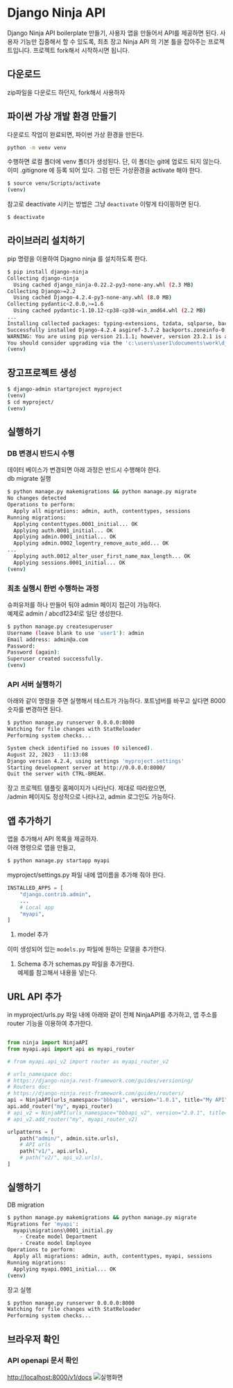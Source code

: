 # Django Ninja API

Django Ninja API boilerplate 만들기, 사용자 앱을 만들어서 API를 제공하면 된다.
사용자 기능만 집중해서 할 수 있도록, 최초 장고 Ninja API 의 기본 틀을 잡아주는 프로젝트입니다. 프로젝트 fork해서 시작하시면 됩니다.

## 다운로드

zip파일을 다운로드 하던지, fork해서 사용하자

## 파이썬 가상 개발 환경 만들기

다운로드 작업이 완료되면, 파이썬 가상 환경을 만든다.

```bash
python -m venv venv
```

수행하면 로컬 폴더에 venv 폴더가 생성된다. 단, 이 폴더는 git에 업로드 되지 않는다.  
이미 .gitignore 에 등록 되어 있다.
그럼 만든 가상환경을 activate 해야 한다.

```bash
$ source venv/Scripts/activate
(venv) 
```

참고로 deactivate 시키는 방법은 그냥 `deactivate` 이렇게 타이핑하면 된다.

```bash
$ deactivate
```


## 라이브러리 설치하기

pip 명령을 이용하여 Djagno ninja 를 설치하도록 한다.

```bash
$ pip install django-ninja
Collecting django-ninja
  Using cached django_ninja-0.22.2-py3-none-any.whl (2.3 MB)
Collecting Django>=2.2
  Using cached Django-4.2.4-py3-none-any.whl (8.0 MB)
Collecting pydantic<2.0.0,>=1.6
  Using cached pydantic-1.10.12-cp38-cp38-win_amd64.whl (2.2 MB)
...
Installing collected packages: typing-extensions, tzdata, sqlparse, backports.zoneinfo, asgiref, pydantic, Django, django-ninja
Successfully installed Django-4.2.4 asgiref-3.7.2 backports.zoneinfo-0.2.1 django-ninja-0.22.2 pydantic-1.10.12 sqlparse-0.4.4 typing-extensions-4.7.1 tzdata-2023.3
WARNING: You are using pip version 21.1.1; however, version 23.2.1 is available.
You should consider upgrading via the 'c:\users\user1\documents\work\djangoninjaapi_boilerplate_bjnhur\venv\scripts\python.exe -m pip install --upgrade pip' command.
(venv) 
```

## 장고프로젝트 생성

```bash
$ django-admin startproject myproject
(venv) 
$ cd myproject/
(venv) 
```

## 실행하기

### DB 변경시 반드시 수행

데이터 베이스가 변경되면 아래 과정은 반드시 수행해야 한다.  
db migrate 실행

```bash
$ python manage.py makemigrations && python manage.py migrate
No changes detected
Operations to perform:
  Apply all migrations: admin, auth, contenttypes, sessions
Running migrations:
  Applying contenttypes.0001_initial... OK
  Applying auth.0001_initial... OK
  Applying admin.0001_initial... OK
  Applying admin.0002_logentry_remove_auto_add... OK
...
  Applying auth.0012_alter_user_first_name_max_length... OK
  Applying sessions.0001_initial... OK
(venv) 
```

### 최초 실행시 한번 수행하는 과정

슈퍼유저를 하나 만들어 둬야 admin 페이지 접근이 가능하다.  
예제로 admin / abcd1234!로 일단 생성한다.

```bash
$ python manage.py createsuperuser
Username (leave blank to use 'user1'): admin
Email address: admin@a.com
Password: 
Password (again):
Superuser created successfully.
(venv) 
```


### API 서버 실행하기

아래와 같이 명령을 주면 실행해서 테스트가 가능하다. 포트넘버를 바꾸고 싶다면 8000 숫자를 변경하면 된다.

```bash
$ python manage.py runserver 0.0.0.0:8000
Watching for file changes with StatReloader
Performing system checks...

System check identified no issues (0 silenced).
August 22, 2023 - 11:13:08
Django version 4.2.4, using settings 'myproject.settings'
Starting development server at http://0.0.0.0:8000/
Quit the server with CTRL-BREAK.

```

장고 프로젝트 템플릿 홈페이지가 나타난다. 제대로 따라왔으면,  
/admin 페이지도 정상적으로 나타나고, admin 로그인도 가능하다.  

## 앱 추가하기

앱을 추가해서 API 목록을 제공하자.  
아래 명령으로 앱을 만들고,  

```bash
$ python manage.py startapp myapi
```

myproject/settings.py 파일 내에 앱이름을 추가해 줘야 한다.

```python
INSTALLED_APPS = [
    "django.contrib.admin",
    ...
    # Local app
    "myapi",
]
```

1. model 추가

이미 생성되어 있는 `models.py` 파일에 원하는 모델을 추가한다.

1. Schema 추가
schemas.py 파일을 추가한다.  
예제를 참고해서 내용을 넣는다.  

## URL API 추가

in myproject/urls.py 파일 내에 아래와 같이 전체 NinjaAPI를 추가하고, 앱 주소를 router 기능을 이용하여 추가한다.

```python

from ninja import NinjaAPI
from myapi.api import api as myapi_router

# from myapi.api_v2 import router as myapi_router_v2

# urls_namespace doc:
# https://django-ninja.rest-framework.com/guides/versioning/
# Routers doc:
# https://django-ninja.rest-framework.com/guides/routers/
api = NinjaAPI(urls_namespace="bbbapi", version="1.0.1", title="My API")
api.add_router("my", myapi_router)
# api_v2 = NinjaAPI(urls_namespace="bbbapi_v2", version="2.0.1", title="My API")
# api_v2.add_router("my", myapi_router_v2)

urlpatterns = [
    path("admin/", admin.site.urls),
    # API urls
    path("v1/", api.urls),
    # path("v2/", api_v2.urls),
]

```

## 실행하기

DB migration

```bash
$ python manage.py makemigrations && python manage.py migrate
Migrations for 'myapi':
  myapi\migrations\0001_initial.py
    - Create model Department
    - Create model Employee
Operations to perform:
  Apply all migrations: admin, auth, contenttypes, myapi, sessions
Running migrations:
  Applying myapi.0001_initial... OK
(venv) 

```

장고 실행

```bash
$ python manage.py runserver 0.0.0.0:8000
Watching for file changes with StatReloader
Performing system checks...
```

## 브라우저 확인

### API openapi 문서 확인

<http://localhost:8000/v1/docs>
![실행화면](image-1.png)

